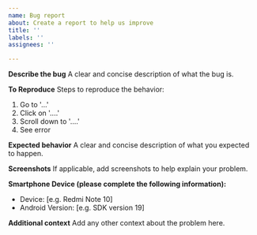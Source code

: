 ```yaml
---
name: Bug report
about: Create a report to help us improve
title: ''
labels: ''
assignees: ''

---
```


**Describe the bug**
A clear and concise description of what the bug is.

**To Reproduce**
Steps to reproduce the behavior:
1. Go to '...'
2. Click on '....'
3. Scroll down to '....'
4. See error

**Expected behavior**
A clear and concise description of what you expected to happen.

**Screenshots**
If applicable, add screenshots to help explain your problem.

**Smartphone Device (please complete the following information):**
 - Device: [e.g. Redmi Note 10]
 - Android Version: [e.g. SDK version 19]


**Additional context**
Add any other context about the problem here.
